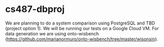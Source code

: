 # cs487-dbproj

We are planning to do a system comparison using PostgreSQL and TBD (project option 1). We will be running our tests on a Google Cloud VM. For data generation we are using onto-wisbench (https://github.com/marianormuro/onto-wisbench/tree/master/wisonsin).

